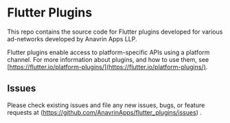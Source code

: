 # Flutter Plugins

This repo contains the source code for Flutter plugins developed for various ad-networks developed by Anavrin Apps LLP.


Flutter plugins enable access to platform-specific APIs using a platform channel. 
For more information about plugins, and how to use them, see
[https://flutter.io/platform-plugins/](https://flutter.io/platform-plugins/).

## Issues

Please check existing issues and file any new issues, bugs, or feature requests at (https://github.com/AnavrinApps/flutter_plugins/issues) .


